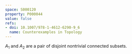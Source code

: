 ```yaml
---
space: S000120
property: P000044
value: false
refs:
- doi: 10.1007/978-1-4612-6290-9_6
  name: Counterexamples in Topology
---
```


$A_1$ and $A_2$ are a pair of disjoint nontrivial connected subsets.
